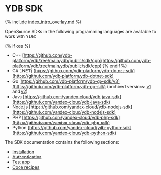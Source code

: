# YDB SDK

{% include [index_intro_overlay.md](index_intro_overlay.md) %}

OpenSource SDKs in the following programming languages are available to work with YDB:

{% if oss %}

- C++ [https://github.com/ydb-platform/ydb/tree/main/ydb/public/sdk/cpp](https://github.com/ydb-platform/ydb/tree/main/ydb/public/sdk/cpp)
{% endif %}
- C# (.NET) [https://github.com/ydb-platform/ydb-dotnet-sdk](https://github.com/ydb-platform/ydb-dotnet-sdk)
- Go [https://github.com/ydb-platform/ydb-go-sdk/v3](https://github.com/ydb-platform/ydb-go-sdk) (archived versions: [v1](https://github.com/yandex-cloud/ydb-go-sdk/tree/v1.5.1) and [v2](https://github.com/yandex-cloud/ydb-go-sdk/tree/v2.11.2))
- Java [https://github.com/yandex-cloud/ydb-java-sdk](https://github.com/yandex-cloud/ydb-java-sdk)
- Node.js [https://github.com/yandex-cloud/ydb-nodejs-sdk](https://github.com/yandex-cloud/ydb-nodejs-sdk)
- PHP [https://github.com/yandex-cloud/ydb-php-sdk](https://github.com/yandex-cloud/ydb-php-sdk)
- Python [https://github.com/yandex-cloud/ydb-python-sdk](https://github.com/yandex-cloud/ydb-python-sdk)

The SDK documentation contains the following sections:

- [Installation](../install.md)
- [Authentication](../auth.md)
- [Test app](../example/index.md)
- [Code recipes](../recipes/index.md)

